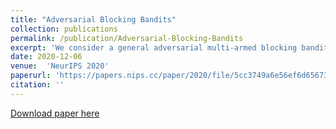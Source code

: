 ```yaml
---
title: "Adversarial Blocking Bandits"
collection: publications
permalink: /publication/Adversarial-Blocking-Bandits
excerpt: 'We consider a general adversarial multi-armed blocking bandit setting where each played arm can be blocked (unavailable) for some time periods and the reward per arm is given at each time period adversarially without obeying any distribution. The setting models scenarios of allocating scarce limited supplies (e.g., arms) where the supplies replenish and can be reused only after certain time periods. We first show that, in the optimization setting, when the blocking durations and rewards are known in advance, finding an optimal policy (e.g., determining which arm per round) that maximises the cumulative reward is strongly NP-hard, eliminating the possibility of a fully polynomial-time approximation scheme (FPTAS) for the problem unless P = NP. To complement our result, we show that a greedy algorithm that plays the best available arm at each round provides an approximation guarantee that depends on the blocking durations and the path variance of the rewards. In the bandit setting, when the blocking durations and rewards are not known, we design two algorithms, RGA and RGA-META, for the case of bounded duration an path variation. In particular, when the variation budget BT is known in advance, RGA can achieve O(\sqrt{T(2\tilde{D}+K)B{T}}) dynamic approximate regret. On the other hand, when B_T is not known, we show that the dynamic approximate regret of RGA-META is at most O((K+\tilde{D})^{1/4}\tilde{B}^{1/2}T^{3/4}) where \tilde{B} is the maximal path variation budget within each batch of RGA-META (which is provably in order of o(\sqrt{T}). We also prove that if either the variation budget or the maximal blocking duration is unbounded, the approximate regret will be at least Theta(T). We also show that the regret upper bound of RGA is tight if the blocking durations are bounded above by an order of O(1).'
date: 2020-12-06
venue:  'NeurIPS 2020'
paperurl: 'https://papers.nips.cc/paper/2020/file/5cc3749a6e56ef6d656735dff9176074-Paper.pdf'
citation: ''
---
```



[Download paper here](https://papers.nips.cc/paper/2020/hash/5cc3749a6e56ef6d656735dff9176074-Abstract.html)
